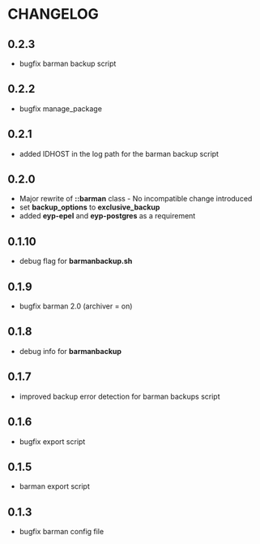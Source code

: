 # CHANGELOG

## 0.2.3

* bugfix barman backup script

## 0.2.2

* bugfix manage_package

## 0.2.1

* added IDHOST in the log path for the barman backup script

## 0.2.0

* Major rewrite of **::barman** class - No incompatible change introduced
* set **backup_options** to **exclusive_backup**
* added **eyp-epel** and **eyp-postgres** as a requirement

## 0.1.10

* debug flag for **barmanbackup.sh**

## 0.1.9

* bugfix barman 2.0 (archiver = on)

## 0.1.8

* debug info for **barmanbackup**

## 0.1.7

* improved backup error detection for barman backups script

## 0.1.6

* bugfix export script

## 0.1.5

* barman export script

## 0.1.3

* bugfix barman config file
